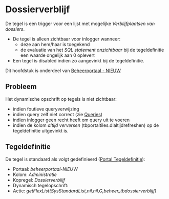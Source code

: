# Dossierverblijf

De tegel is een trigger voor een lijst met mogelijke *Verblijfplaatsen van dossiers*.

  * De tegel is alleen zichtbaar voor inlogger wanneer: 
    * deze aan hem/haar is toegekend 
    * de evaluatie van het *SQL statement onzichtbaar* bij de tegeldefinitie een waarde ongelijk aan 0 oplevert
  * Een tegel is disabled indien zo aangevinkt bij de tegeldefinitie.

Dit hoofdstuk is onderdeel van [Beheerportaal - NIEUW](/docs/probleemoplossing/portalen_en_moduleschermen/beheerportaal_nieuw.md)

## Probleem

Het dynamische opschrift op tegels is niet zichtbaar:

  * indien foutieve queryverwijzing 
  * indien query zelf niet correct (zie [Queries](/docs/instellen_inrichten/queries.md))
  * indien inlogger geen recht heeft om query uit te voeren 
  * indien de kolom *altijd verversen* (tbportaltiles.dlaltijdrefreshen) op de tegeldefinitie uitgevinkt is.

## Tegeldefinitie

De tegel is standaard als volgt gedefinieerd ([Portal Tegeldefinitie](/docs/instellen_inrichten/portaldefinitie/portal_tegel.md)):

  * Portaal: *beheerportaal-NIEUW*
  * Kolom: *Administratie*
  * Kopregel: *Dossierverblijf*
  * Dynamisch tegelopschrift:
  * Actie: *getFlexList(SysStandardList,nil,nil,G,beheer_tbdossierverblijf)*


